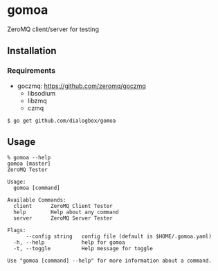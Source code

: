 # gomoa
ZeroMQ client/server for testing

## Installation

### Requirements

* goczmq: https://github.com/zeromq/goczmq
  * libsodium
  * libzmq
  * czmq

```
$ go get github.com/dialogbox/gomoa
```

## Usage

```
% gomoa --help                                                                                                                                                  gomoa [master]
ZeroMQ Tester

Usage:
  gomoa [command]

Available Commands:
  client      ZeroMQ Client Tester
  help        Help about any command
  server      ZeroMQ Server Tester

Flags:
      --config string   config file (default is $HOME/.gomoa.yaml)
  -h, --help            help for gomoa
  -t, --toggle          Help message for toggle

Use "gomoa [command] --help" for more information about a command.
```
